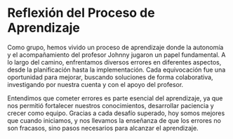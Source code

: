 # Reflexión del Proceso de Aprendizaje

Como grupo, hemos vivido un proceso de aprendizaje donde la autonomía y el acompañamiento del profesor Johnny jugaron un papel fundamental. A lo largo del camino, enfrentamos diversos errores en diferentes aspectos, desde la planificación hasta la implementación. Cada equivocación fue una oportunidad para mejorar, buscando soluciones de forma colaborativa, investigando por nuestra cuenta y con el apoyo del profesor.

Entendimos que cometer errores es parte esencial del aprendizaje, ya que nos permitió fortalecer nuestros conocimientos, desarrollar paciencia y crecer como equipo. Gracias a cada desafío superado, hoy somos mejores que cuando iniciamos, y nos llevamos la enseñanza de que los errores no son fracasos, sino pasos necesarios para alcanzar el aprendizaje.
